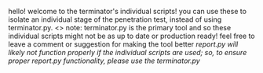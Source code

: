 hello! welcome to the terminator's individual scripts!
you can use these to isolate an individual stage of the penetration test, instead of using terminator.py.
<> note: terminator.py is the primary tool and so these individual scripts might not be as up to date or production ready! 
feel free to leave a comment or suggestion for making the tool better
*report.py will likely not function properly if the individual scripts are used; so, to ensure proper report.py functionality, please use the terminator.py*

